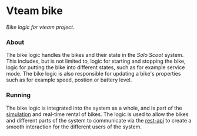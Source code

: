 # Vteam bike

_Bike logic for vteam project._

### About

The bike logic handles the bikes and their state in the _Solo Scoot_ system. This includes, but is not limited to, logic for starting and stopping the bike, logic for putting the bike into different states, such as for example service mode. The bike logic is also responsible for updating a bike's properties such as for example speed, postion or battery level.

### Running

The bike logic is integrated into the system as a whole, and is part of the [simulation](https://github.com/caas23/vteam/tree/main/simulation) and real-time rental of bikes. The logic is used to allow the bikes and different parts of the system to communicate via the [rest-api](https://github.com/caas23/vteam/tree/main/services/rest-api) to create a smooth interaction for the different users of the system.